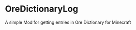 OreDictionaryLog
================

A simple Mod for getting entries in Ore Dictionary for Minecraft
